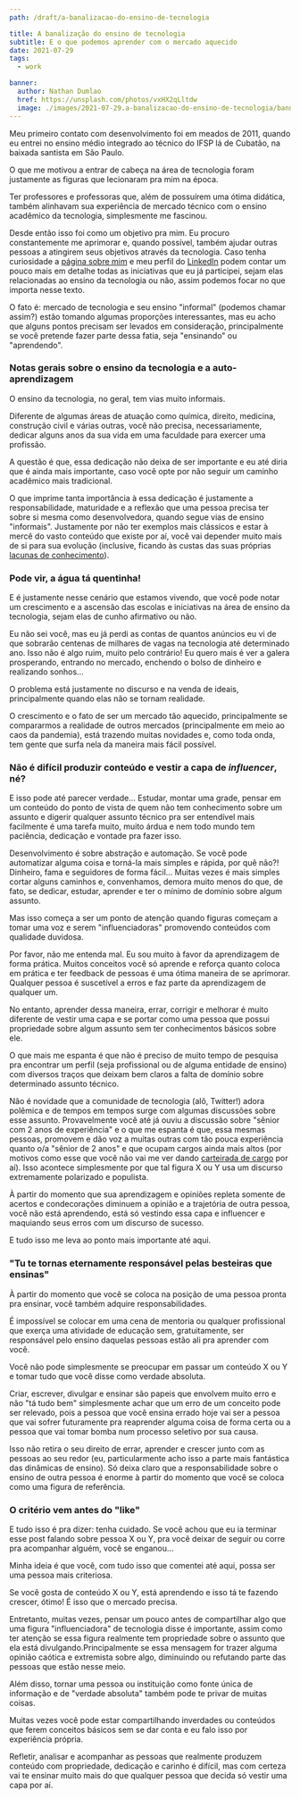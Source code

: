 ```yaml
---
path: /draft/a-banalizacao-do-ensino-de-tecnologia

title: A banalização do ensino de tecnologia
subtitle: E o que podemos aprender com o mercado aquecido
date: 2021-07-29
tags:
  - work

banner:
  author: Nathan Dumlao
  href: https://unsplash.com/photos/vxHX2qLltdw
  image: ./images/2021-07-29.a-banalizacao-do-ensino-de-tecnologia/banner.jpg
---
```


Meu primeiro contato com desenvolvimento foi em meados de 2011, quando eu entrei no ensino médio integrado ao técnico do IFSP lá de Cubatão, na baixada santista em São Paulo.

O que me motivou a entrar de cabeça na área de tecnologia foram justamente as figuras que lecionaram pra mim na época.

Ter professores e professoras que, além de possuírem uma ótima didática, também alinhavam sua experiência de mercado técnico com o ensino acadêmico da tecnologia, simplesmente me fascinou.

Desde então isso foi como um objetivo pra mim. Eu procuro constantemente me aprimorar e, quando possível, também ajudar outras pessoas a atingirem seus objetivos através da tecnologia. Caso tenha curiosidade a [página sobre mim](/sobre) e meu perfil do [LinkedIn](https://www.linkedin.com/in/gabrieluizramos/) podem contar um pouco mais em detalhe todas as iniciativas que eu já participei, sejam elas relacionadas ao ensino da tecnologia ou não, assim podemos focar no que importa nesse texto.

O fato é: mercado de tecnologia e seu ensino "informal" (podemos chamar assim?) estão tomando algumas proporções interessantes, mas eu acho que alguns pontos precisam ser levados em consideração, principalmente se você pretende fazer parte dessa fatia, seja "ensinando" ou "aprendendo".

### Notas gerais sobre o ensino da tecnologia e a auto-aprendizagem

O ensino da tecnologia, no geral, tem vias muito informais.

Diferente de algumas áreas de atuação como química, direito, medicina, construção civil e várias outras, você não precisa, necessariamente, dedicar alguns anos da sua vida em uma faculdade para exercer uma profissão.

A questão é que, essa dedicação não deixa de ser importante e eu até diria que é ainda mais importante, caso você opte por não seguir um caminho acadêmico mais tradicional.

O que imprime tanta importância à essa dedicação é justamente a responsabilidade, maturidade e a reflexão que uma pessoa precisa ter sobre si mesma como desenvolvedora, quando segue vias de ensino "informais". Justamente por não ter exemplos mais clássicos e estar à mercê do vasto conteúdo que existe por aí, você vai depender muito mais de si para sua evolução (inclusive, ficando às custas das suas próprias [lacunas de conhecimento](/lacunas-de-conhecimento-e-a-importancia-de-nao-pular-etapas)).

### Pode vir, a água tá quentinha!

E é justamente nesse cenário que estamos vivendo, que você pode notar um crescimento e a ascensão das escolas e iniciativas na área de ensino da tecnologia, sejam elas de cunho afirmativo ou não.

Eu não sei você, mas eu já perdi as contas de quantos anúncios eu vi de que sobrarão centenas de milhares de vagas na tecnologia até determinado ano. Isso não é algo ruim, muito pelo contrário! Eu quero mais é ver a galera prosperando, entrando no mercado, enchendo o bolso de dinheiro e realizando sonhos...

O problema está justamente no discurso e na venda de ideais, principalmente quando elas não se tornam realidade.

O crescimento e o fato de ser um mercado tão aquecido, principalmente se compararmos a realidade de outros mercados (principalmente em meio ao caos da pandemia), está trazendo muitas novidades e, como toda onda, tem gente que surfa nela da maneira mais fácil possível.

### Não é difícil produzir conteúdo e vestir a capa de *influencer*, né?

E isso pode até parecer verdade... Estudar, montar uma grade, pensar em um conteúdo do ponto de vista de quem não tem conhecimento sobre um assunto e digerir qualquer assunto técnico pra ser entendível mais facilmente é uma tarefa muito, muito árdua e nem todo mundo tem paciência, dedicação e vontade pra fazer isso.

Desenvolvimento é sobre abstração e automação. Se você pode automatizar alguma coisa e torná-la mais simples e rápida, por quê não?! Dinheiro, fama e seguidores de forma fácil... Muitas vezes é mais simples cortar alguns caminhos e, convenhamos, demora muito menos do que, de fato, se dedicar, estudar, aprender e ter o mínimo de domínio sobre algum assunto.

Mas isso começa a ser um ponto de atenção quando figuras começam a tomar uma voz e serem "influenciadoras" promovendo conteúdos com qualidade duvidosa.

Por favor, não me entenda mal. Eu sou muito à favor da aprendizagem de forma prática. Muitos conceitos você só aprende e reforça quanto coloca em prática e ter feedback de pessoas é uma ótima maneira de se aprimorar. Qualquer pessoa é suscetível a erros e faz parte da aprendizagem de qualquer um.

No entanto, aprender dessa maneira, errar, corrigir e melhorar é muito diferente de vestir uma capa e se portar como uma pessoa que possui propriedade sobre algum assunto sem ter conhecimentos básicos sobre ele.

O que mais me espanta é que não é preciso de muito tempo de pesquisa pra encontrar um perfil (seja profissional ou de alguma entidade de ensino) com diversos traços que deixam bem claros a falta de domínio sobre determinado assunto técnico.

Não é novidade que a comunidade de tecnologia (alô, Twitter!) adora polêmica e de tempos em tempos surge com algumas discussões sobre esse assunto. Provavelmente você até já ouviu a discussão sobre "sênior com 2 anos de experiência" e o que me espanta é que, essa mesmas pessoas, promovem e dão voz a muitas outras com tão pouca experiência quanto o/a "sênior de 2 anos" e que ocupam cargos ainda mais altos (por motivos como esse que você não vai me ver dando [carteirada de cargo](/titulos-de-cargos-realmente-importam) por aí). Isso acontece simplesmente por que tal figura X ou Y usa um discurso extremamente polarizado e populista.

À partir do momento que sua aprendizagem e opiniões repleta somente de acertos e condecorações diminuem a opinião e a trajetória de outra pessoa, você não está aprendendo, está só vestindo essa capa e influencer e maquiando seus erros com um discurso de sucesso.

E tudo isso me leva ao ponto mais importante até aqui.

### "Tu te tornas eternamente responsável pelas besteiras que ensinas"

À partir do momento que você se coloca na posição de uma pessoa pronta pra ensinar, você também adquire responsabilidades.

É impossível se colocar em uma cena de mentoria ou qualquer profissional que exerça uma atividade de educação sem, gratuitamente, ser responsável pelo ensino daquelas pessoas estão ali pra aprender com você.

Você não pode simplesmente se preocupar em passar um conteúdo X ou Y e tomar tudo que você disse como verdade absoluta.

Criar, escrever, divulgar e ensinar são papeis que envolvem muito erro e não "tá tudo bem" simplesmente achar que um erro de um conceito pode ser relevado, pois a pessoa que você ensina errado hoje vai ser a pessoa que vai sofrer futuramente pra reaprender alguma coisa de forma certa ou a pessoa que vai tomar bomba num processo seletivo por sua causa.

Isso não retira o seu direito de errar, aprender e crescer junto com as pessoas ao seu redor (eu, particularmente acho isso a parte mais fantástica das dinâmicas de ensino). Só deixa claro que a responsabilidade sobre o ensino de outra pessoa é enorme à partir do momento que você se coloca como uma figura de referência.

### O critério vem antes do "like"

E tudo isso é pra dizer: tenha cuidado. Se você achou que eu ia terminar esse post falando sobre pessoa X ou Y, pra você deixar de seguir ou corre pra acompanhar alguém, você se enganou...

Minha ideia é que você, com tudo isso que comentei até aqui, possa ser uma pessoa mais criteriosa.

Se você gosta de conteúdo X ou Y, está aprendendo e isso tá te fazendo crescer, ótimo! É isso que o mercado precisa.

Entretanto, muitas vezes, pensar um pouco antes de compartilhar algo que uma figura "influenciadora" de tecnologia disse é importante, assim como ter atenção se essa figura realmente tem propriedade sobre o assunto que ela está divulgando.Principalmente se essa mensagem for trazer alguma opinião caótica e extremista sobre algo, diminuindo ou refutando parte das pessoas que estão nesse meio.

Além disso, tornar uma pessoa ou instituição como fonte única de informação e de "verdade absoluta" também pode te privar de muitas coisas.

Muitas vezes você pode estar compartilhando inverdades ou conteúdos que ferem conceitos básicos sem se dar conta e eu falo isso por experiência própria.

Refletir, analisar e acompanhar as pessoas que realmente produzem conteúdo com propriedade, dedicação e carinho é difícil, mas com certeza vai te ensinar muito mais do que qualquer pessoa que decida só vestir uma capa por aí.
